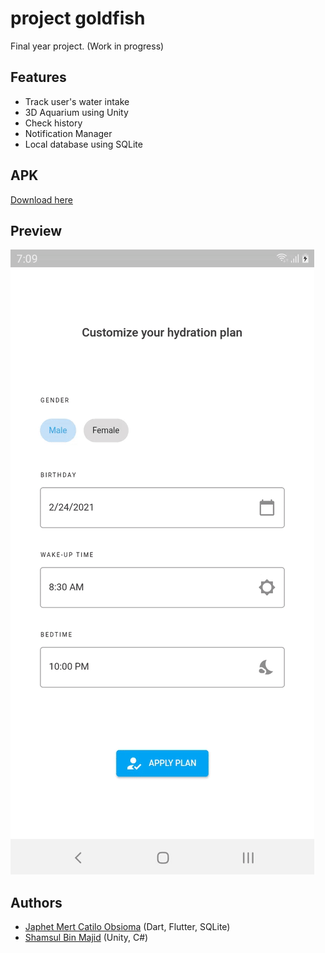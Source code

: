 # project goldfish

Final year project. (Work in progress)

## Features

* Track user's water intake
* 3D Aquarium using Unity
* Check history
* Notification Manager
* Local database using SQLite

## APK

[Download here](https://github.com/japhetobsioma/goldfish/releases)

## Preview

![Recording](recording.gif)

## Authors

* [Japhet Mert Catilo Obsioma](https://github.com/japhetobsioma) (Dart, Flutter, SQLite)
* [Shamsul Bin Majid](https://github.com/ShmslMjd) (Unity, C#)
